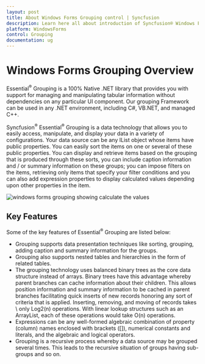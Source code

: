 ```yaml
---
layout: post
title: About Windows Forms Grouping control | Syncfusion
description: Learn here all about introduction of Syncfusion® Windows Forms Grouping control, its elements, and more details.
platform: WindowsForms
control: Grouping
documentation: ug
---
```


# Windows Forms Grouping Overview

Essential<sup>®</sup> Grouping is a 100% Native .NET library that provides you with support for managing and manipulating tabular information without dependencies on any particular UI component. Our grouping Framework can be used in any .NET environment, including C#, VB.NET, and managed C++.

Syncfusion<sup>®</sup> Essential<sup>®</sup> Grouping is a data technology that allows you to easily access, manipulate, and display your data in a variety of configurations. Your data source can be any IList object whose items have public properties. You can easily sort the items on one or several of these public properties. You can display and retrieve items based on the grouping that is produced through these sorts, you can include caption information and / or summary information on these groups; you can impose filters on the items, retrieving only items that specify your filter conditions and you can also add expression properties to display calculated values depending upon other properties in the item. 

![windows forms grouping showing calculate the values](Overview_images/Overview_img1.jpeg)

## Key Features

Some of the key features of Essential<sup>®</sup> Grouping are listed below:

* Grouping supports data presentation techniques like sorting, grouping, adding caption and summary information for the groups.
* Grouping also supports nested tables and hierarchies in the form of related tables. 
* The grouping technology uses balanced binary trees as the core data structure instead of arrays. Binary trees have this advantage whereby parent branches can cache information about their children. This allows position information and summary information to be cached in parent branches facilitating quick inserts of new records honoring any sort of criteria that is applied. Inserting, removing, and moving of records takes \ only Log2(n) operations. With linear lookup structures such as an ArrayList, each of these operations would take O(n) operations.
* Expressions can be any well-formed algebraic combination of property (column) names enclosed with brackets ([]), numerical constants and literals, and the algebraic and logical operators.
* Grouping is a recursive process whereby a data source may be grouped several times. This leads to the recursive situation of groups having sub-groups and so on.
